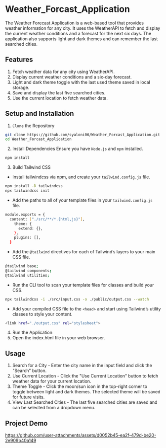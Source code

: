 ﻿# Weather_Forcast_Application
The Weather Forecast Application is a web-based tool that provides weather information for any city. It uses the WeatherAPI to fetch and display the current weather conditions and a forecast for the next six days. The application also supports light and dark themes and can remember the last searched cities.
## Features
1. Fetch weather data for any city using WeatherAPI.
2. Display current weather conditions and a six-day forecast.
3. Light and dark theme toggle with the last used theme saved in local storage.
4. Save and display the last five searched cities.
5. Use the current location to fetch weather data.
## Setup and Installation
1. `Clone` the Repository
``` bash
git clone https://github.com/syaloni06/Weather_Forcast_Application.git
cd Weather_Forcast_Application
```
2. Install Dependencies
Ensure you have `Node.js` and `npm` installed.
``` bash
npm install
```
3. Build Tailwind CSS
- Install tailwindcss via npm, and create your `tailwind.config.js` file.
``` bash
npm install -D tailwindcss
npx tailwindcss init
```
- Add the paths to all of your template files in your `tailwind.config.js` file.
``` bash
module.exports = {
  content: ["./src/**/*.{html,js}"],
    theme: {
      extend: {},
    },
    plugins: [],
  }
```
- Add the `@tailwind` directives for each of Tailwind’s layers to your main CSS file.
``` bash
@tailwind base;
@tailwind components;
@tailwind utilities;
```
- Run the CLI tool to scan your template files for classes and build your CSS.
``` bash
npx tailwindcss -i ./src/input.css -o ./public/output.css --watch
```
- Add your compiled CSS file to the `<head>` and start using Tailwind’s utility classes to style your content.
``` bash
<link href="./output.css" rel="stylesheet">
```
4. Run the Application
5. Open the index.html file in your web browser.
## Usage
1. Search for a City - Enter the city name in the input field and click the "Search" button.
2. Use Current Location - Click the "Use Current Location" button to fetch weather data for your current location.
3. Theme Toggle - Click the moon/sun icon in the top-right corner to toggle between light and dark themes. The selected theme will be saved for future visits.
4. View Last Searched Cities - The last five searched cities are saved and can be selected from a dropdown menu.
## Project Demo
https://github.com/user-attachments/assets/d0052b45-ea2f-479d-be20-2e909b40a149
